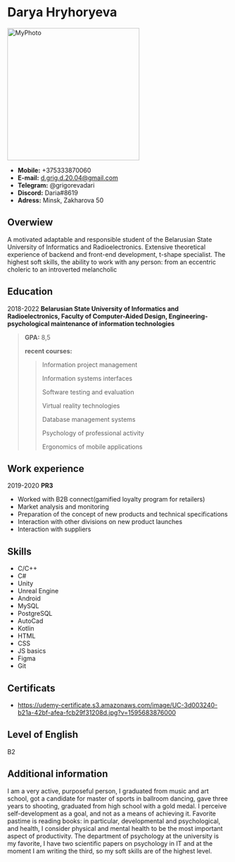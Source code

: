 # Darya Hryhoryeva
<img alt="MyPhoto" src="https://sun9-27.userapi.com/impf/e-RI7lRLaYhFGaB3FHIlNd-FgN3tTS2c65uicw/I7YIh1jfUP4.jpg?size=2160x2160&quality=96&proxy=1&sign=0530cba1ffbfa55d1c329ecbaa458983&type=album" width=300 height=300>

* **Mobile:** +375333870060
* **E-mail:** d.grig.d.20.04@gmail.com
* **Telegram:** @grigorevadari
* **Discord:** Daria#8619
* **Adress:** Minsk, Zakharova 50
## Overwiew
A motivated adaptable and responsible student of the Belarusian State University of Informatics and Radioelectronics.
Extensive theoretical experience of backend and front-end development, t-shape specialist.
The highest soft skills, the ability to work with any person: from an eccentric choleric to an introverted melancholic
## Education
2018-2022 **Belarusian State University of Informatics and Radioelectronics, Faculty of Computer-Aided Design, Engineering-psychological maintenance of information technologies**
> **GPA:** 8,5
>
> **recent courses:**
> >
> >Information project management
> >
> >Information systems interfaces
> >
> >Software testing and evaluation
> >
> >Virtual reality technologies
> >
> >Database management systems
> >
> >Psychology of professional activity
> >
> >Ergonomics of mobile applications

## Work experience
2019-2020 **PR3**
* Worked with B2B connect(gamified loyalty program for retailers)
* Market analysis and monitoring
* Preparation of the concept of new products and technical specifications
* Interaction with other divisions on new product launches
* Interaction with suppliers

## Skills
* С/C++
* C#
* Unity
* Unreal Engine
* Android
* MySQL
* PostgreSQL
* AutoCad
* Kotlin
* HTML
* CSS
* JS basics
* Figma
* Git

## Certificats
* https://udemy-certificate.s3.amazonaws.com/image/UC-3d003240-b21a-42bf-afea-fcb29f31208d.jpg?v=1595683876000

## Level of English
B2

## Additional information

I am a very active, purposeful person, I graduated from music and art school, got a candidate for master of sports in ballroom dancing, gave three years to shooting, graduated from high school with a gold medal.
I perceive self-development as a goal, and not as a means of achieving it.
Favorite pastime is reading books: in particular, developmental and psychological, and health, I consider physical and mental health to be the most important aspect of productivity.
The department of psychology at the university is my favorite, I have two scientific papers on psychology in IT and at the moment I am writing the third, so my soft skills are of the highest level.

